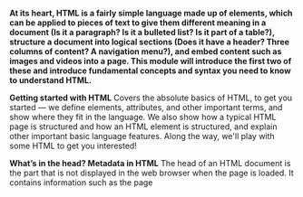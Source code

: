 **At its heart, HTML is a fairly simple language made up of elements, 
which can be applied to pieces of text to give them different meaning in a document (Is it a paragraph? Is it a bulleted list? Is it part of a table?), 
structure a document into logical sections (Does it have a header? Three columns of content? A navigation menu?),
 and embed content such as images and videos into a page.
This module will introduce the first two of these and introduce fundamental concepts and syntax you need to know to understand HTML.**

**Getting started with HTML**
Covers the absolute basics of HTML, to get you started — we define elements, attributes, and other important terms, and show where they fit in the language. We also show how a typical HTML page is structured and how an HTML element is structured, and explain other important basic language features. Along the way, we'll play with some HTML to get you interested!

**What’s in the head? Metadata in HTML**
The head of an HTML document is the part that is not displayed in the web browser when the page is loaded. It contains information such as the page <title>, links to CSS (if you want to style your HTML content with CSS), links to custom favicons, and metadata (data about the HTML, such as who wrote it, and important keywords that describe the document).

**HTML text fundamentals**
One of HTML's main jobs is to give text meaning (also known as semantics), so that the browser knows how to display it correctly. This article looks at how to use HTML to break up a block of text into a structure of headings and paragraphs, add emphasis/importance to words, create lists, and more.

**Creating hyperlinks**
Hyperlinks are really important — they are what makes the web a web. This article shows the syntax required to make a link and discusses best practices for links.

**Advanced text formatting**
There are many other elements in HTML for formatting text that we didn't get to in the HTML text fundamentals article. The elements here are less well-known, but still useful to know about. In this article, you'll learn about marking up quotations, description lists, computer code and other related text, subscript and superscript, contact information, and more.
Document and website structure
As well as defining individual parts of your page (such as "a paragraph" or "an image"), HTML is also used to define areas of your website (such as "the header," "the navigation menu," or "the main content column.") This article looks into how to plan a basic website structure and how to write the HTML to represent this structure.

**Debugging HTML**
Writing HTML is fine, but what if something goes wrong, and you can't work out where the error in the code is? This article will introduce you to some tools that can help.
